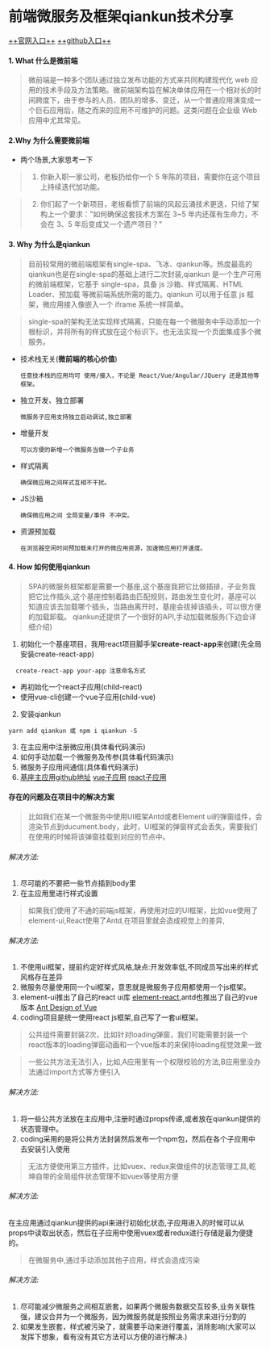 # 前端微服务及框架qiankun技术分享
[++官网入口++](https://qiankun.umijs.org/zh/guide)    [++github入口++](https://github.com/umijs/qiankun)

#### 1. What  什么是微前端
> 微前端是一种多个团队通过独立发布功能的方式来共同构建现代化 web 应用的技术手段及方法策略。微前端架构旨在解决单体应用在一个相对长的时间跨度下，由于参与的人员、团队的增多、变迁，从一个普通应用演变成一个巨石应用后，随之而来的应用不可维护的问题。这类问题在企业级 Web 应用中尤其常见。



#### 2.Why 为什么需要微前端

  - 两个场景,大家思考一下

  > 1. 你新入职一家公司，老板扔给你一个 5 年陈的项目，需要你在这个项目上持续迭代加功能。

  > 2. 你们起了一个新项目，老板看惯了前端的风起云涌技术更迭，只给了架构上一个要求："如何确保这套技术方案在 3~5 年内还葆有生命力，不会在 3、5 年后变成又一个遗产项目？"
#### 3. Why  为什么是qiankun
  > 目前较常用的微前端框架有single-spa、飞冰、qiankun等。热度最高的qiankun也是在single-spa的基础上进行二次封装,qiankun 是一个生产可用的微前端框架，它基于 single-spa，具备 js 沙箱、样式隔离、HTML Loader、预加载 等微前端系统所需的能力。qiankun 可以用于任意 js 框架，微应用接入像嵌入一个 iframe 系统一样简单。

> single-spa的架构无法实现样式隔离，只能在每一个微服务中手动添加一个根标识，并将所有的样式放在这个标识下。也无法实现一个页面集成多个微服务。
- 技术栈无关(**微前端的核心价值**)
  ```
  任意技术栈的应用均可 使用/接入，不论是 React/Vue/Angular/JQuery 还是其他等框架。
  ```
- 独立开发、独立部署
  ```
  微服务子应用支持独立启动调试,独立部署
  ```
- 增量开发
  ```
  可以方便的新增一个微服务当做一个子业务
  ```
- 样式隔离
  ```
  确保微应用之间样式互相不干扰。
  ```
- JS沙箱
  ```
  确保微应用之间 全局变量/事件 不冲突。
  ```
- 资源预加载
  ```
  在浏览器空闲时间预加载未打开的微应用资源，加速微应用打开速度。
  ```


#### 4. How  如何使用qiankun
  > SPA的微服务框架都是需要一个基座,这个基座我把它比做插排，子业务我把它比作插头,这个基座控制着路由匹配规则，路由发生变化时，基座可以知道应该去加载哪个插头，当路由离开时，基座会拔掉该插头，可以很方便的加载卸载。
  > qiankun还提供了一个很好的API,手动加载微服务(下边会详细介绍)
 1. 初始化一个基座项目，我用react项目脚手架**create-react-app**来创建(先全局安装create-react-app)
  ```
    create-react-app your-app 注意命名方式
   ```
  - 再初始化一个react子应用(child-react)
  - 使用vue-cli创建一个vue子应用(child-vue)
2. 安装qiankun   
```
yarn add qiankun 或 npm i qiankun -S
```
3. 在主应用中注册微应用(具体看代码演示)
4. 如何手动加载一个微服务及传参(具体看代码演示)
5. 微服务子应用间通信(具体看代码演示)
6. [基座主应用github地址](https://github.com/lisensen1126/root-react) [vue子应用](https://github.com/lisensen1126/child-vue)  [react子应用](https://github.com/lisensen1126/child-react)


#### 存在的问题及在项目中的解决方案
> 比如我们在某一个微服务中使用UI框架Antd或者Element ui的弹窗组件，会渲染节点到ducument.body，此时，UI框架的弹窗样式会丢失，需要我们在使用的时候将该弹窗挂载到对应的节点中。
###### 解决方法:
1. 尽可能的不要把一些节点插到body里
2. 在主应用里进行样式设置

> 如果我们使用了不通的前端js框架，再使用对应的UI框架，比如vue使用了element-ui,React使用了Antd,在项目里就会造成视觉上的差异,
###### 解决方法:
1. 不使用ui框架，提前约定好样式风格,缺点:开发效率低,不同成员写出来的样式风格存在差异
2. 微服务尽量使用同一个ui框架，意思就是微服务子应用都使用一个js框架。
3. element-ui推出了自己的react ui库  [element-react](https://elemefe.github.io/element-react/#/zh-CN/quick-start),antd也推出了自己的vue版本 [Ant Design of Vue](https://www.antdv.com/docs/vue/introduce-cn/)
4. coding项目是统一使用react js框架,自己写了一套ui框架。

> 公共组件需要封装2次，比如针对loading弹窗，我们可能需要封装一个react版本的loading弹窗动画和一个vue版本的来保持loading视觉效果一致

> 一些公共方法无法引入，比如,A应用里有一个权限校验的方法,B应用里没办法通过import方式等方便引入
###### 解决方法:
1. 将一些公共方法放在主应用中,注册时通过props传递,或者放在qiankun提供的状态管理中。
2. coding采用的是将公共方法封装然后发布一个npm包，然后在各个子应用中去安装引入使用

> 无法方便使用第三方插件，比如vuex、redux来做组件的状态管理工具,乾坤自带的全局组件状态管理不如vuex等使用方便
###### 解决方法:
在主应用通过qiankun提供的api来进行初始化状态,子应用进入的时候可以从props中读取出状态，然后在子应用中使用vuex或者redux进行存储是最为便捷的。
> 在微服务中,通过手动添加其他子应用，样式会造成污染
###### 解决方法:
1. 尽可能减少微服务之间相互嵌套，如果两个微服务数据交互较多,业务关联性强，建议合并为一个微服务，因为微服务就是按照业务需求来进行分割的
2. 如果发生嵌套，样式被污染了，就需要手动来进行覆盖，消除影响(大家可以发挥下想象，看有没有其它方法可以方便的进行解决.)